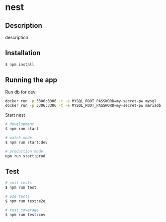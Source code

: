 # nest

## Description

description

## Installation

```bash
$ npm install
```

## Running the app

Run db for dev:

```bash
docker run -p 3306:3306 -t -e MYSQL_ROOT_PASSWORD=my-secret-pw mysql
docker run -p 3306:3306 -t -e MYSQL_ROOT_PASSWORD=my-secret-pw mariadb
```
Start nest
```bash
# development
$ npm run start

# watch mode
$ npm run start:dev

# production mode
npm run start:prod
```

## Test

```bash
# unit tests
$ npm run test

# e2e tests
$ npm run test:e2e

# test coverage
$ npm run test:cov
```

